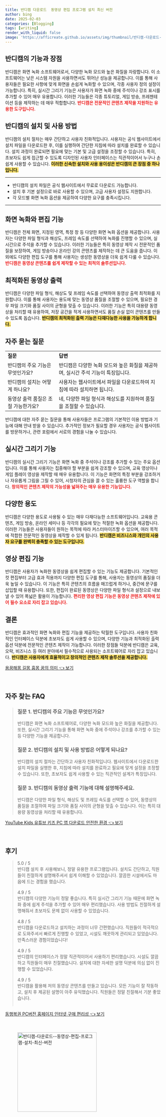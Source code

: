 ```yaml
---
title: 반디캠 다운로드  동영상 편집 프로그램 설치 최신 버전
author: bing
date: 2025-02-03
categories: [Blogging]
tags: [writing]
render_with_liquid: false
image: 'https://afficreate.github.io/assets/img/thumbnail/반디캠-다운로드--동영상-편집-프로그램-설치-최신-버전.webp'
---
```



<h2 id='반디캠_기능과_장점'>반디캠의 기능과 장점</h2>

<p>반디캠은 화면 녹화 소프트웨어로서, 다양한 녹화 모드와 높은 화질을 자랑합니다. 이 소프트웨어는 낮은 시스템 자원을 사용하면서도 뛰어난 성능을 제공합니다. 이를 통해 사용자들은 필요한 사항에 맞게 화면을 손쉽게 녹화할 수 있으며, 각종 사용자 정의 설정이 가능합니다. 특히, 실시간 그리기 기능은 사용자가 화면 녹화 중에 주석이나 강조 표시를 추가할 수 있어 매우 유용합니다. 이러한 기능들은 각종 튜토리얼, 게임 방송, 프레젠테이션 등을 제작하는 데 매우 적합합니다. <b><span style="color: #ee2323;">반디캠은 전문적인 콘텐츠 제작을 지원하는 유용한 도구입니다.</span></b></p>

<h2 id='설치와_사용_방법'>반디캠의 설치 및 사용 방법</h2>

<p>반디캠의 설치 절차는 매우 간단하고 사용자 친화적입니다. 사용자는 공식 웹사이트에서 설치 파일을 다운로드한 후, 이를 실행하여 간단한 지침에 따라 설치를 완료할 수 있습니다. 설치 과정이 완료되면 필요에 맞는 기본 및 고급 설정을 조정할 수 있습니다. 특히, 초보자도 쉽게 접근할 수 있도록 디자인된 사용자 인터페이스는 직관적이어서 누구나 손쉽게 사용할 수 있습니다. <b><span style="background-color: #ffe066;">이러한 신속한 설치와 사용 용이성은 반디캠의 큰 장점 중 하나입니다.</span></b></p>

<hr />

<ul>
    <li>반디캠의 설치 파일은 공식 웹사이트에서 무료로 다운로드 가능합니다.</li>
    <li>설치 후 기본 설정으로 바로 사용할 수 있으며, 고급 사용자 설정도 지원합니다.</li>
    <li>각 모드별 화면 녹화 옵션을 제공하여 다양한 요구를 충족시킵니다.</li>
</ul>

<hr />

<h2 id='화면_녹화_및_편집_기능'>화면 녹화와 편집 기능</h2>

<p>반디캠은 전체 화면, 지정된 영역, 특정 창 등 다양한 화면 녹화 옵션을 제공합니다. 사용자는 다양한 파일 형식과 해상도, 프레임 속도를 선택하여 녹화를 진행할 수 있으며, 실시간으로 주석을 추가할 수 있습니다. 이러한 기능들은 특히 동영상 제작 시 전문적인 품질을 보장하여, 게임 방송이나 온라인 강의 콘텐츠를 제작하는 데 큰 도움을 줍니다. 이 외에도 다양한 편집 도구를 통해 사용자는 생성한 동영상을 더욱 쉽게 다룰 수 있습니다. <b><span style="color: #ee2323;">반디캠은 동영상 콘텐츠를 쉽게 제작할 수 있는 최적의 솔루션입니다.</span></b></p>

<h2 id='최적화된_동영상_출력'>최적화된 동영상 출력</h2>

<p>반디캠은 다양한 파일 형식, 해상도 및 프레임 속도를 선택하여 동영상 출력 최적화를 지원합니다. 이를 통해 사용자는 용도에 맞는 동영상 품질을 조절할 수 있으며, 필요한 경우 파일 크기와 품질 사이의 균형을 맞출 수 있습니다. 이러한 기능은 특히 대용량 동영상을 처리할 때 유용하여, 저장 공간을 적게 사용하면서도 품질 손실 없이 콘텐츠를 만들 수 있도록 돕습니다. <b><span style="background-color: #ffe066;">반디캠의 최적화된 출력 기능은 다재다능한 사용을 가능하게 합니다.</span></b></p>

<h2 id='자주_묻는_질문'>자주 묻는 질문</h2>

<table>
    <tr>
        <td><b>질문</b></td>
        <td><b>답변</b></td>
    </tr>
    <tr>
        <td>반디캠의 주요 기능은 무엇인가요?</td>
        <td>반디캠은 다양한 녹화 모드와 높은 화질을 제공하며, 실시간 주석 기능이 특징입니다.</td>
    </tr>
    <tr>
        <td>반디캠의 설치는 어떻게 하나요?</td>
        <td>사용자는 웹사이트에서 파일을 다운로드하여 지침에 따라 설치하면 됩니다.</td>
    </tr>
    <tr>
        <td>동영상 출력 품질은 조절 가능한가요?</td>
        <td>네, 다양한 파일 형식과 해상도를 지원하여 품질을 조절할 수 있습니다.</td>
    </tr>
</table>

<p>반디캠에 대한 자주 묻는 질문을 통해 사용자들은 프로그램의 기본적인 이용 방법과 기능에 대해 안내 받을 수 있습니다. 추가적인 정보가 필요할 경우 사용자는 공식 웹사이트를 방문하거나, 관련 포럼에서 서로의 경험을 나눌 수 있습니다.</p>

<h2 id='실시간_그리기_기능'>실시간 그리기 기능</h2>

<p>반디캠의 실시간 그리기 기능은 화면 녹화 중 주석이나 강조를 추가할 수 있는 주요 옵션입니다. 이를 통해 사용자는 집중해야 할 부분을 쉽게 강조할 수 있으며, 교육 영상이나 게임 플레이 영상을 제작할 때 매우 유용합니다. 이 기능은 화면의 특정 부분을 강조하거나 자유롭게 그림을 그릴 수 있어, 시청자의 관심을 끌 수 있는 훌륭한 도구 역할을 합니다. <b><span style="color: #ee2323;">창의적인 콘텐츠 제작의 가능성을 넓혀주는 매우 유용한 기능입니다.</span></b></p>

<h2 id='다양한_용도'>다양한 용도</h2>

<p>반디캠은 다양한 용도로 사용될 수 있는 매우 다재다능한 소프트웨어입니다. 교육용 콘텐츠, 게임 방송, 온라인 세미나 등 각각의 필요에 맞는 적절한 녹화 옵션을 제공합니다. 이러한 기능들은 사용자들이 원하는 목적에 따라 커스터마이즈할 수 있으며, 여러 목적에 적합한 전문적인 동영상을 제작할 수 있게 됩니다. <b><span style="background-color: #ffe066;">반디캠은 비즈니스와 개인의 사용자 요구를 완벽히 충족할 수 있는 도구입니다.</span></b></p>

<h2 id='영상_편집_기능'>영상 편집 기능</h2>

<p>반디캠은 사용자가 녹화한 동영상을 쉽게 편집할 수 있는 기능도 제공합니다. 기본적인 컷 편집부터 고급 효과 적용까지 다양한 편집 도구를 통해, 사용자는 동영상의 품질을 더욱 높일 수 있습니다. 이 기능은 특히 콘텐츠의 흐름을 매끄럽게 하거나, 중간에 문구를 삽입할 때 유용합니다. 또한, 편집이 완료된 동영상은 다양한 파일 형식과 설정으로 내보낼 수 있어 폭넓은 활용이 가능합니다. <b><span style="color: #ee2323;">편리한 영상 편집 기능은 동영상 콘텐츠 제작에 있어 필수 요소로 자리 잡고 있습니다.</span></b></p>

<h2 id='결론'>결론</h2>

<p>반디캠은 효과적인 화면 녹화와 편집 기능을 제공하는 탁월한 도구입니다. 사용자 친화적인 인터페이스 덕분에 초보자도 쉽게 사용할 수 있으며, 다양한 기능과 최적화된 출력 옵션 덕분에 전문적인 콘텐츠 제작이 가능합니다. 이러한 장점들 덕분에 반디캠은 교육, 오락, 비즈니스 등 여러 분야에서 필수적으로 사용되는 소프트웨어로 자리 잡고 있습니다. <b><span style="background-color: #ffe066;">반디캠은 사용자에게 효율적이고 창의적인 콘텐츠 제작 솔루션을 제공합니다.</span></b></p>


<p><a class="click-button" title="용꿈해몽 길몽 흉몽 꿈의 의미" href="https://afficreate.github.io/posts/%EC%9A%A9%EA%BF%88%ED%95%B4%EB%AA%BD-%EA%B8%B8%EB%AA%BD-%ED%9D%89%EB%AA%BD-%EA%BF%88%EC%9D%98-%EC%9D%98%EB%AF%B8/" rel="dofollow">용꿈해몽 길몽 흉몽 꿈의 의미 👈 보기</a></p><br>
<h2 id='자주_찾는_FAQ'>자주 찾는 FAQ</h2>
<div itemscope="" itemtype="https://schema.org/FAQPage">
<blockquote>
<div itemscope="" itemprop="mainEntity" itemtype="https://schema.org/Question">
<h3 itemprop="name">질문 1. 반디캠의 주요 기능은 무엇인가요?</h3>
<div itemscope="" itemprop="acceptedAnswer" itemtype="https://schema.org/Answer">
<span itemprop="text">
<p>반디캠은 화면 녹화 소프트웨어로, 다양한 녹화 모드와 높은 화질을 제공합니다. 또한, 실시간 그리기 기능을 통해 화면 녹화 중에 주석이나 강조를 추가할 수 있는 등 다양한 기능을 제공합니다.</p>
</span>
</div>
</div>
<div itemscope="" itemprop="mainEntity" itemtype="https://schema.org/Question">
<h3 itemprop="name">질문 2. 반디캠의 설치 및 사용 방법은 어떻게 되나요?</h3>
<div itemscope="" itemprop="acceptedAnswer" itemtype="https://schema.org/Answer">
<span itemprop="text">
<p>반디캠의 설치 절차는 간단하고 사용자 친화적입니다. 웹사이트에서 다운로드한 설치 파일을 실행한 후, 지침에 따라 설치를 완료하고 필요에 맞게 설정을 조정할 수 있습니다. 또한, 초보자도 쉽게 사용할 수 있는 직관적인 설계가 특징입니다.</p>
</span>
</div>
</div>
<div itemscope="" itemprop="mainEntity" itemtype="https://schema.org/Question">
<h3 itemprop="name">질문 3. 반디캠의 동영상 출력 기능에 대해 설명해주세요.</h3>
<div itemscope="" itemprop="acceptedAnswer" itemtype="https://schema.org/Answer">
<span itemprop="text">
<p>반디캠은 다양한 파일 형식, 해상도 및 프레임 속도를 선택할 수 있어, 동영상의 품질을 조절하여 파일 크기와 품질 사이의 균형을 맞출 수 있습니다. 이는 특히 대용량 동영상을 처리할 때 유용합니다.</p>
</span>
</div>
</div>
</blockquote>
</div>
<p><a class="click-button" title="YouTube Kids 유튜브 키즈 PC 앱 다운로드 안전한 환경" href="https://afficreate.github.io/posts/YouTube-Kids-%EC%9C%A0%ED%8A%9C%EB%B8%8C-%ED%82%A4%EC%A6%88-PC-%EC%95%B1-%EB%8B%A4%EC%9A%B4%EB%A1%9C%EB%93%9C-%EC%95%88%EC%A0%84%ED%95%9C-%ED%99%98%EA%B2%BD/" rel="dofollow">YouTube Kids 유튜브 키즈 PC 앱 다운로드 안전한 환경 👈 보기</a></p><br>
<h2 id='후기'>후기</h2>
<div itemscope itemtype="https://schema.org/Product">
  <blockquote>
  <div itemprop="review" itemscope itemtype="https://schema.org/Review">
      <div itemprop="reviewRating" itemscope itemtype="https://schema.org/Rating"> <span itemprop="ratingValue">5.0</span> / <span itemprop="bestRating">5</span> </div>
      <span itemprop="reviewBody">반디캠 설치 후 사용해보니, 정말 유용한 프로그램입니다. 설치도 간단하고, 직원들이 친절하게 설명해주셔서 쉽게 이해할 수 있었습니다. 깔끔한 시설에서도 마음에 드는 경험을 했습니다.</span>
  </div>
  <br>
  <div itemprop="review" itemscope itemtype="https://schema.org/Review">
      <div itemprop="reviewRating" itemscope itemtype="https://schema.org/Rating"> <span itemprop="ratingValue">4.9</span> / <span itemprop="bestRating">5</span> </div>
      <span itemprop="reviewBody">반디캠의 다양한 기능이 정말 좋습니다. 특히 실시간 그리기 기능 때문에 화면 녹화 중에 쉽게 주석을 추가할 수 있어 매우 편리했습니다. 사용 방법도 친절하게 설명해줘서 초보자도 문제 없이 사용할 수 있었습니다.</span>
  </div>
  <br>
  <div itemprop="review" itemscope itemtype="https://schema.org/Review">
      <div itemprop="reviewRating" itemscope itemtype="https://schema.org/Rating"> <span itemprop="ratingValue">4.8</span> / <span itemprop="bestRating">5</span> </div>
      <span itemprop="reviewBody">반디캠을 다운로드하고 설치하는 과정이 너무 간편했습니다. 직원들이 적극적으로 도와주셔서 빠르게 진행할 수 있었고, 시설도 깨끗하게 관리되고 있었습니다. 만족스러운 경험이었습니다!</span>
  </div>
  <br>
  <div itemprop="review" itemscope itemtype="https://schema.org/Review">
      <div itemprop="reviewRating" itemscope itemtype="https://schema.org/Rating"> <span itemprop="ratingValue">4.9</span> / <span itemprop="bestRating">5</span> </div>
      <span itemprop="reviewBody">반디캠의 인터페이스가 정말 직관적이어서 사용하기 편리했습니다. 시설도 깔끔하고 직원들이 매우 친절했습니다. 설치에 대한 자세한 설명 덕분에 의심 없이 진행할 수 있었습니다.</span>
  </div>
  <br>
  <div itemprop="review" itemscope itemtype="https://schema.org/Review">
      <div itemprop="reviewRating" itemscope itemtype="https://schema.org/Rating"> <span itemprop="ratingValue">4.9</span> / <span itemprop="bestRating">5</span> </div>
      <span itemprop="reviewBody">반디캠을 활용해 저의 동영상 콘텐츠를 만들고 있습니다. 모든 기능이 잘 작동하고, 설치 후 제공된 설명이 아주 유익했습니다. 직원들은 정말 친절해서 기분 좋았습니다.</span>
  </div>
  <br>
  </blockquote>
</div>
<p><a class="click-button" title="동행복권 PC버전 홈페이지 인터넷 구매 편리성" href="https://afficreate.github.io/posts/%EB%8F%99%ED%96%89%EB%B3%B5%EA%B6%8C-PC%EB%B2%84%EC%A0%84-%ED%99%88%ED%8E%98%EC%9D%B4%EC%A7%80-%EC%9D%B8%ED%84%B0%EB%84%B7-%EA%B5%AC%EB%A7%A4-%ED%8E%B8%EB%A6%AC%EC%84%B1/" rel="dofollow">동행복권 PC버전 홈페이지 인터넷 구매 편리성 👈 보기</a></p><br>
<figure class="image"><img src="https://afficreate.github.io/assets/img/thumbnail/반디캠-다운로드--동영상-편집-프로그램-설치-최신-버전.webp" alt="반디캠-다운로드--동영상-편집-프로그램-설치-최신-버전" width="256" height="256"></figure>